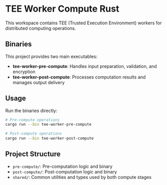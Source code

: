# TEE Worker Compute Rust

This workspace contains TEE (Trusted Execution Environment) workers for distributed computing operations.

## Binaries

This project provides two main executables:

- **tee-worker-pre-compute**: Handles input preparation, validation, and encryption
- **tee-worker-post-compute**: Processes computation results and manages output delivery

## Usage

Run the binaries directly:

```bash
# Pre-compute operations
cargo run --bin tee-worker-pre-compute

# Post-compute operations
cargo run --bin tee-worker-post-compute
```

## Project Structure

- `pre-compute/`: Pre-computation logic and binary
- `post-compute/`: Post-computation logic and binary
- `shared/`: Common utilities and types used by both compute stages
